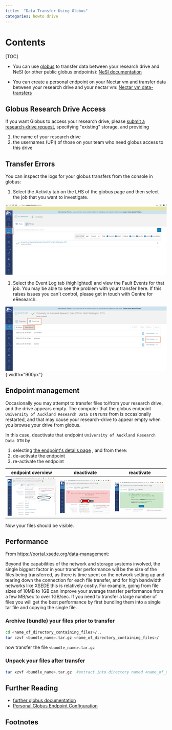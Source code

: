 ```yaml
---
title:  "Data Transfer Using Globus"
categories: howto drive
---
```


# Contents

[TOC]




* You can use [globus](http://globus.org) to transfer data between your research drive and NeSI (or other public globus endpoints):
[NeSI documentation](https://support.nesi.org.nz/hc/en-gb/articles/4405623380751-Data-Transfer-using-Globus-V5)

* You can create a personal endpoint on your Nectar vm and transfer data between your research drive and your nectar vm:
[Nectar vm data-transfers](./ntr-drive.md)

   

## Globus Research Drive Access

If you want Globus to access your research drive, please [submit a research-drive request](https://eresearch-dashboard.auckland.ac.nz/service/research-storage/request), specifying "existing" storage, and providing
1. the name of your research drive
2. the usernames (UPI) of those on your team who need globus access to this drive


   

## Transfer Errors

You can inspect the logs for your globus transfers from the console
in globus:

1.  Select the Activity tab on the LHS of the globus
page and then select the job that you want to investigate. 

![](./assets/doc/drive-globus/globus_activity.png) 
 


1. Select the Event Log tab
(highlighted) and view the Fault Events for that job.  You may be able
to see the problem with your transfer here.  If this raises issues you
can't control, please get in touch with Centre for eResearch. 

![](./assets/doc/drive-globus/globus_error_logs.png){:width="900px"}

   

## Endpoint management

Occasionally you may attempt to transfer files to/from your research drive,
and the drive appears empty.
The computer that the globus endpoint `University of Auckland Research Data DTN` runs from is occasionally
restarted, and that may cause your research-drive to appear empty when you browse your drive from globus.

In this case, deactivate that endpoint `University of Auckland Research Data DTN`
by 
1. selecting [the endpoint's details page](https://app.globus.org/file-manager/collections/e7f6aaae-fe52-11e8-9345-0e3d676669f4/overview)
, and from there:
2. de-activate the endpoint
3. re-activate the endpoint

| endpoint overview             |  deactivate              | reactivate                         |
:------------------------------:|:------------------------:|:-----------------------------------:
![](./assets/doc/drive-globus/endpoint_details.png)  |  ![](./assets/doc/drive-globus/endpoint_deactivate.png)  |  ![](./assets/doc/drive-globus/endpoint_reactivate.png)  |  

Now your files should be visible.

   

## Performance

From https://portal.xsede.org/data-management:

>
Beyond the capabilities
of the network and storage systems involved, the single biggest factor
in your transfer performance will be the size of the files being
transferred, as there is time spent on the network setting up and
tearing down the connection for each file transfer, and for high
bandwidth networks like XSEDE this is relatively costly. For example,
going from file sizes of 10MB to 1GB can improve your average transfer
performance from a few MB/sec to over 1GB/sec. If you need to transfer
a large number of files you will get the best performance by first
bundling them into a single tar file and copying the single file.

### Archive (bundle) your files prior to transfer

```bash
cd <name_of_directory_containing_files>/..
tar czvf <bundle_name>.tar.gz <name_of_directory_containing_files>/
```
now transfer the file `<bundle_name>.tar.gz`

### Unpack your files after transfer

```bash
tar xzvf <bundle_name>.tar.gz  #extract into directory named <name_of_directory_containing_files>
```


 


## Further Reading

* [further globus documentation](https://uoa-eresearch.github.io/vmhandbook/doc/drive-globus.html)
* [Personal Globus Endpoint Configuration](https://support.nesi.org.nz/hc/en-gb/articles/360000217915)

## Footnotes
[^1]: This is due to an [upgrade of the underlying endpoint software to Globus 5](https://support.nesi.org.nz/hc/en-gb/articles/4405623380751-Data-Transfer-using-Globus-V5).


